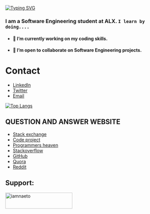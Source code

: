[![Typing SVG](https://readme-typing-svg.demolab.com?font=Fira+Code&pause=1000&color=F769BB&random=false&width=435&lines=Hey!+You+are+welcome+to+my+Profile;My+name+is+Ifeanyi+Ekezie;I+am+passionate+about+Coding;I+learn+by+Doing)](https://git.io/typing-svg)

### I am a Software Engineering student at ALX. `I learn by doing....`

- #### 🔭 I’m currently working on my coding skills.
- #### 👯 I’m open to collaborate on Software Engineering projects.

# Contact 
* [LinkedIn](nkedin.com/in/ifeanyi-ekezie-b81a8ab0/)
* [Twitter](https://twitter.com/iiekezie)
* [Email](mailto:iiekezie@gmail.com)

[![Top Langs](https://github-readme-stats.vercel.app/api/top-langs/?username=iiekezie&layout=compact)](https://github.com/iiekezie/github-readme-stats)

## QUESTION AND ANSWER WEBSITE
* [Stack exchange](https://Stackexchange.com/)
* [Code project](https://codeproject.com/)
* [Programmers heaven](https://programmersheaven.com/)
* [Stackoverflow](https://Stackoverflow.com/)
* [GitHub](https://github.com/)
* [Quora](https://quora.com/)
* [Reddit](https://reddit.com/)

<h2 align="left">Support:</h2>
<p><a href="https://www.buymeacoffee.com/iiekezie"> <img align="left" src="https://cdn.buymeacoffee.com/buttons/v2/default-yellow.png" height="50" width="210" alt="iamnaeto" /></a></p><br><br><br><br><br>
